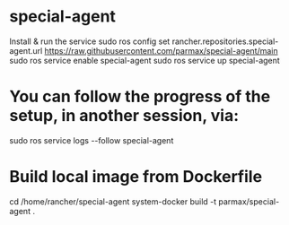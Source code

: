 # special-agent

Install & run the service
sudo ros config set rancher.repositories.special-agent.url https://raw.githubusercontent.com/parmax/special-agent/main
sudo ros service enable special-agent
sudo ros service up special-agent

# You can follow the progress of the setup, in another session, via:
sudo ros service logs --follow special-agent

# Build local image from Dockerfile
cd /home/rancher/special-agent
system-docker build -t parmax/special-agent .
